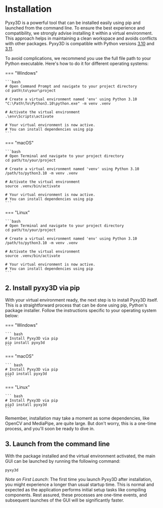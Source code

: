 # Installation

Pyxy3D is a powerful tool that can be installed easily using pip and launched from the command line. To ensure the best experience and compatibility, we strongly advise installing it within a virtual environment. This approach helps in maintaining a clean workspace and avoids conflicts with other packages. Pyxy3D is compatible with Python versions [3.10](https://www.python.org/downloads/release/python-3100/) and [3.11](https://www.python.org/downloads/release/python-3110/).

To avoid complications, we recommend you use the full file path to your Python executable. Here's how to do it for different operating systems:

=== "Windows"

    ```bash
    # Open Command Prompt and navigate to your project directory
    cd path\to\your\project

    # Create a virtual environment named 'env' using Python 3.10
    "C:\Path\To\Python3.10\python.exe" -m venv .venv

    # Activate the virtual environment
    .\env\Scripts\activate

    # Your virtual environment is now active.
    # You can install dependencies using pip
    ```

=== "macOS"

    ```bash
    # Open Terminal and navigate to your project directory
    cd path/to/your/project

    # Create a virtual environment named 'venv' using Python 3.10
    /path/to/python3.10 -m venv .venv

    # Activate the virtual environment
    source .venv/bin/activate

    # Your virtual environment is now active.
    # You can install dependencies using pip
    ```

=== "Linux"

    ```bash
    # Open Terminal and navigate to your project directory
    cd path/to/your/project

    # Create a virtual environment named 'env' using Python 3.10
    /path/to/python3.10 -m venv .venv

    # Activate the virtual environment
    source .venv/bin/activate

    # Your virtual environment is now active.
    # You can install dependencies using pip
    ```

## 2. Install pyxy3D via pip

With your virtual environment ready, the next step is to install Pyxy3D itself. This is a straightforward process that can be done using pip, Python's package installer. Follow the instructions specific to your operating system below:


=== "Windows"

    ``` bash
    # Install Pyxy3D via pip
    pip install pyxy3d
    ```

=== "macOS"

    ``` bash
    # Install Pyxy3D via pip
    pip3 install pyxy3d
    ```

=== "Linux"

    ``` bash
    # Install Pyxy3D via pip
    pip3 install pyxy3d
    ```

Remember, installation may take a moment as some dependencies, like OpenCV and MediaPipe, are quite large. But don't worry, this is a one-time process, and you'll soon be ready to dive in.


## 3. Launch from the command line

With the package installed and the virtual environment activated, the main GUI can be launched by running the following command:

``` bash
pyxy3d
```

*Note on First Launch*: The first time you launch Pyxy3D after installation, you might experience a longer than usual startup time. This is normal and expected as the application performs initial setup tasks like compiling components. Rest assured, these processes are one-time events, and subsequent launches of the GUI will be significantly faster.
